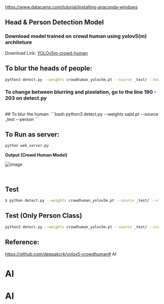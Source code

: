 https://www.datacamp.com/tutorial/installing-anaconda-windows

##  Head & Person Detection Model 

### Download model trained on crowd human using yolov5(m) architeture
Download Link:  [YOLOv5m-crowd-human](https://drive.google.com/file/d/1gglIwqxaH2iTvy6lZlXuAcMpd_U0GCUb/view?usp=sharing)

## To blur the heads of people:
```bash
python3 detect.py --weights crowdhuman_yolov5m.pt --source _test/ --heads
```

### To change between blurring and pixelation, go to the line 190 - 203 on detect.py

<br/>
## To blur the human:
```bash
python3 detect.py --weights sajid.pt  --source _test --person
```

## To Run as server:
```bash
python web_server.py
```
**Output (Crowd Human Model)**

![image](output.png)

<br/>



## Test

```bash
$ python detect.py --weights crowdhuman_yolov5m.pt --source _test/ --view-img

```
  
  
## Test (Only Person Class)

```bash
python3 detect.py --weights crowdhuman_yolov5m.pt --source _test/ --view-img  --person
```

## Reference:
https://github.com/deepakcrk/yolov5-crowdhuman# AI
# AI
# AI
